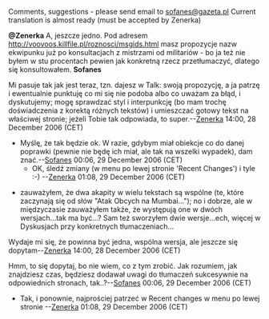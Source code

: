 Comments, suggestions - please send email to sofanes@gazeta.pl Current
translation is almost ready (must be accepted by Zenerka)

**@Zenerka**
A, jeszcze jedno. Pod adresem
<http://voovoos.killfile.pl/roznosci/msgids.html> masz propozycje nazw
ekwipunku już po konsultacjach z mistrzami od militariów - bo ja też nie
byłem w stu procentach pewien jak konkretną rzecz przetłumaczyć, dlatego
się konsultowałem.
**Sofanes**

Mi pasuje tak jak jest teraz, tzn. dajesz w Talk: swoją propozycję, a ja
patrzę i ewentualnie punktuję co mi się nie podoba albo co uważam za
błąd, i dyskutujemy; mogę sprawdzać styl i interpunkcję (bo mam trochę
doświadczenia z korektą różnych tekstów) i umieszczać gotowy tekst na
właściwej stronie; jeżeli Tobie tak odpowiada, to
super.--[Zenerka](User:Zenerka "wikilink") 14:00, 28 December 2006 (CET)

- Myślę, że tak będzie ok. W razie, gdybym miał obiekcje co do danej
  poprawki (pewnie nie będę ich miał, ale tak na wszelki wypadek), dam
  znać.--[Sofanes](User:Sofanes "wikilink") 00:06, 29 December 2006
  (CET)
  - OK, śledź zmiany (w menu po lewej stronie 'Recent Changes') i tyle
    :-) --[Zenerka](User:Zenerka "wikilink") 01:08, 29 December 2006
    (CET)

<!-- -->

- zauważyłem, że dwa akapity w wielu tekstach są wspólne (te, które
  zaczynają się od słów "Atak Obcych na Mumbai..."); no i dobrze, ale w
  międzyczasie zauważyłem także, że występują one w dwóch wersjach...tak
  ma być...? Sam też sworzyłem dwie wersje...ech, więcej w Dyskusjach
  przy konkretnych tłumaczeniach...

Wydaje mi się, że powinna być jedna, wspólna wersja, ale jeszcze się
dopytam--[Zenerka](User:Zenerka "wikilink") 14:00, 28 December 2006
(CET)

Hmm, to się dopytaj, bo nie wiem, co z tym zrobić. Jak rozumiem, jak
znajdziesz czas, będziesz dodawał uwagi do tłumaczeń sukcesywnie na
odpowiednich stronach, tak..?--[Sofanes](User:Sofanes "wikilink") 00:06,
29 December 2006 (CET)

- Tak, i ponownie, najprościej patrzeć w Recent changes w menu po lewej
  stronie --[Zenerka](User:Zenerka "wikilink") 01:08, 29 December 2006
  (CET)